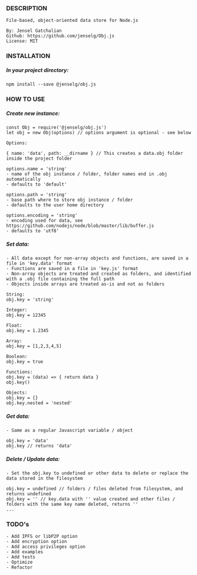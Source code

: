 ### DESCRIPTION

    File-based, object-oriented data store for Node.js

    By: Jensel Gatchalian
    Github: https://github.com/jenselg/Obj.js
    License: MIT

### INSTALLATION

##### In your project directory:

    npm install --save @jenselg/obj.js

### HOW TO USE

##### Create new instance:

    const Obj = require('@jenselg/obj.js')
    let obj = new Obj(options) // options argument is optional - see below

    Options:

    { name: 'data', path: __dirname } // This creates a data.obj folder inside the project folder

    options.name = 'string'
    - name of the obj instance / folder, folder names end in .obj automatically
    - defaults to 'default'

    options.path = 'string'
    - base path where to store obj instance / folder
    - defaults to the user home directory

    options.encoding = 'string'
    - encoding used for data, see https://github.com/nodejs/node/blob/master/lib/buffer.js
    - defaults to 'utf8'

##### Set data:

    - All data except for non-array objects and functions, are saved in a file in 'key.data' format
    - Functions are saved in a file in 'key.js' format
    - Non-array objects are treated and created as folders, and identified with a .obj file containing the full path
    - Objects inside arrays are treated as-is and not as folders

    String:
    obj.key = 'string'

    Integer:
    obj.key = 12345

    Float:
    obj.key = 1.2345

    Array:
    obj.key = [1,2,3,4,5]

    Boolean:
    obj.key = true

    Functions:
    obj.key = (data) => { return data }
    obj.key()

    Objects:
    obj.key = {}
    obj.key.nested = 'nested'

##### Get data:

    - Same as a regular Javascript variable / object

    obj.key = 'data'
    obj.key // returns 'data'

##### Delete / Update data:

    - Set the obj.key to undefined or other data to delete or replace the data stored in the filesystem

    obj.key = undefined // folders / files deleted from filesystem, and returns undefined
    obj.key = '' // key.data with '' value created and other files / folders with the same key name deleted, returns ''
    ...


### TODO's

    - Add IPFS or libP2P option
    - Add encryption option
    - Add access privileges option
    - Add examples
    - Add tests
    - Optimize
    - Refactor
